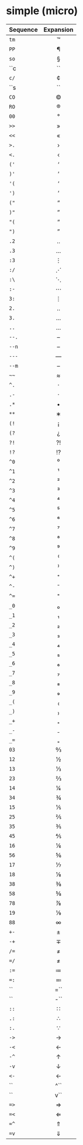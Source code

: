 # simple (micro)
| Sequence | Expansion |
| :------- | :-------: |
| ``tm`` | ™ |
| ``PP`` | ¶ |
| ``so`` | § |
| ``c|`` | ¢ |
| ``c/`` | ¢ |
| ``s|`` | $ |
| ``CO`` | © |
| ``RO`` | ® |
| ``00`` | ° |
| ``>>`` | » |
| ``<<`` | « |
| ``>.`` | › |
| ``<.`` | ‹ |
| ``('`` | ‘ |
| ``)'`` | ’ |
| ``'(`` | ‘ |
| ``')`` | ’ |
| ``("`` | “ |
| ``)"`` | ” |
| ``"(`` | “ |
| ``")`` | ” |
| ``.2`` | ‥ |
| ``.3`` | … |
| ``:3`` | ⋮ |
| ``:/`` | ⋰ |
| ``:\`` | ⋱ |
| ``:-`` | ⋯ |
| ``3:`` | ⋮ |
| ``2.`` | ‥ |
| ``3.`` | … |
| ``..`` | … |
| ``--.`` | – |
| ``--n`` | – |
| ``---`` | — |
| ``--m`` | – |
| ``~~`` | ≈ |
| ``^.`` | · |
| ``.-`` | · |
| ``.*`` | • |
| ``**`` | ∗ |
| ``(!`` | ¡ |
| ``(?`` | ¿ |
| ``?!`` | ⁈ |
| ``!?`` | ⁉ |
| ``^0`` | ⁰ |
| ``^1`` | ¹ |
| ``^2`` | ² |
| ``^3`` | ³ |
| ``^4`` | ⁴ |
| ``^5`` | ⁵ |
| ``^6`` | ⁶ |
| ``^7`` | ⁷ |
| ``^8`` | ⁸ |
| ``^9`` | ⁹ |
| ``^(`` | ⁽ |
| ``^)`` | ⁾ |
| ``^+`` | ⁺ |
| ``^-`` | ⁻ |
| ``^=`` | ⁼ |
| ``_0`` | ₀ |
| ``_1`` | ₁ |
| ``_2`` | ₂ |
| ``_3`` | ₃ |
| ``_4`` | ₄ |
| ``_5`` | ₅ |
| ``_6`` | ₆ |
| ``_7`` | ₇ |
| ``_8`` | ₈ |
| ``_9`` | ₉ |
| ``_(`` | ₍ |
| ``_)`` | ₎ |
| ``_+`` | ₊ |
| ``_-`` | ₋ |
| ``_=`` | ₌ |
| ``03`` | ↉ |
| ``12`` | ½ |
| ``13`` | ⅓ |
| ``23`` | ⅔ |
| ``14`` | ¼ |
| ``34`` | ¾ |
| ``15`` | ⅕ |
| ``25`` | ⅖ |
| ``35`` | ⅗ |
| ``45`` | ⅘ |
| ``16`` | ⅙ |
| ``56`` | ⅚ |
| ``17`` | ⅐ |
| ``18`` | ⅛ |
| ``38`` | ⅜ |
| ``58`` | ⅝ |
| ``78`` | ⅞ |
| ``19`` | ⅑ |
| ``88`` | ∞ |
| ``+-`` | ± |
| ``-+`` | ∓ |
| ``/=`` | ≠ |
| ``=/`` | ≠ |
| ``:=`` | ≔ |
| ``=:`` | ≕ |
| ``|=`` | ⊨ |
| ``|-`` | ⊢ |
| ``::`` | ∷ |
| ``.:`` | ∴ |
| ``:.`` | ∵ |
| ``->`` | → |
| ``-<`` | ← |
| ``-^`` | ↑ |
| ``-v`` | ↓ |
| ``<-`` | ← |
| ``|^`` | ↑ |
| ``|v`` | ↓ |
| ``=>`` | ⇒ |
| ``=<`` | ⇐ |
| ``=^`` | ⇑ |
| ``=v`` | ⇓ |
